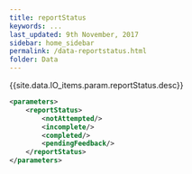 ```yaml
---
title: reportStatus
keywords: ...
last_updated: 9th November, 2017
sidebar: home_sidebar
permalink: /data-reportstatus.html
folder: Data
---
```


{{site.data.IO_items.param.reportStatus.desc}}

```xml
<parameters>
    <reportStatus>
        <notAttempted/>
        <incomplete/>
        <completed/>
        <pendingFeedback/>
    </reportStatus>
</parameters>
```
